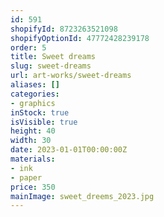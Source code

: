 ```yaml
---
id: 591
shopifyId: 8723263521098
shopifyOptionId: 47772428239178
order: 5
title: Sweet dreams
slug: sweet-dreams
url: art-works/sweet-dreams
aliases: []
categories:
- graphics
inStock: true
isVisible: true
height: 40
width: 30
date: 2023-01-01T00:00:00Z
materials:
- ink
- paper
price: 350
mainImage: sweet_dreems_2023.jpg
---
```

